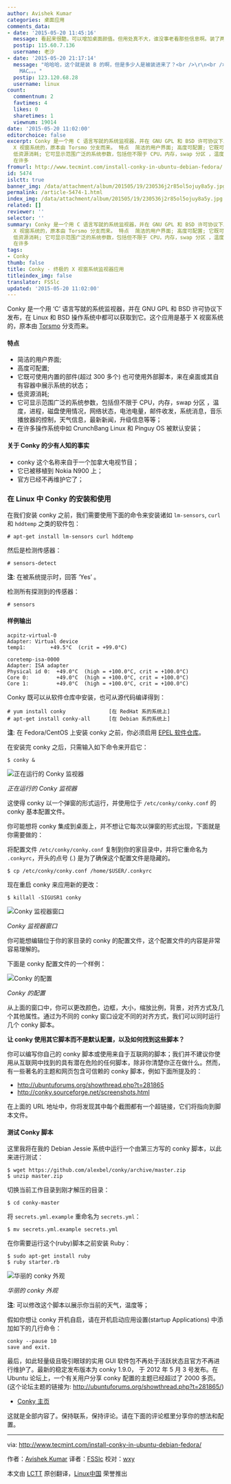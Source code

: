 ```yaml
---
author: Avishek Kumar
categories: 桌面应用
comments_data:
- date: '2015-05-20 11:45:16'
  message: 看起来很酷，可以增加桌面颜值。但用处真不大，谁没事老看那些信息啊。装了两次删了两次。不过准备再装一次，上课时给学生看还不告诉他们这是什么，让学生觉得老师好酷啊，进而掩盖我水平不咋地的事实，哈哈
  postip: 115.60.7.136
  username: 老沙
- date: '2015-05-20 21:17:14'
  message: "哈哈哈，这个就是装 B 的啊，但是多少人是被装进来了？<br />\r\n<br />\r\n就如同很多人是看了 MAC 上的那个水波屏保而买了一台
    MAC。。。"
  postip: 123.120.68.28
  username: linux
count:
  commentnum: 2
  favtimes: 4
  likes: 0
  sharetimes: 1
  viewnum: 19014
date: '2015-05-20 11:02:00'
editorchoice: false
excerpt: Conky 是一个用 C 语言写就的系统监视器，并在 GNU GPL 和 BSD 许可协议下发布，在 Linux 和 BSD 操作系统中都可以获取到它。这个应用是基于
  X 视窗系统的，原本由 Torsmo 分支而来。 特点  简洁的用户界面; 高度可配置; 它既可使用内置的部件(超过 300 多个) 也可使用外部脚本，来在桌面或其自有容器中展示系统的状态；
  低资源消耗; 它可显示范围广泛的系统参数，包括但不限于 CPU，内存，swap 分区 ，温度，进程，磁盘使用情况，网络状态，电池电量，邮件收发，系统消息，音乐播放器的控制，天气信息，最新新闻，升级信息等等；
  在许多
fromurl: http://www.tecmint.com/install-conky-in-ubuntu-debian-fedora/
id: 5474
islctt: true
banner_img: /data/attachment/album/201505/19/230536j2r85ol5ojuy8a5y.jpg
permalink: /article-5474-1.html
index_img: /data/attachment/album/201505/19/230536j2r85ol5ojuy8a5y.jpg.thumb.jpg
related: []
reviewer: ''
selector: ''
summary: Conky 是一个用 C 语言写就的系统监视器，并在 GNU GPL 和 BSD 许可协议下发布，在 Linux 和 BSD 操作系统中都可以获取到它。这个应用是基于
  X 视窗系统的，原本由 Torsmo 分支而来。 特点  简洁的用户界面; 高度可配置; 它既可使用内置的部件(超过 300 多个) 也可使用外部脚本，来在桌面或其自有容器中展示系统的状态；
  低资源消耗; 它可显示范围广泛的系统参数，包括但不限于 CPU，内存，swap 分区 ，温度，进程，磁盘使用情况，网络状态，电池电量，邮件收发，系统消息，音乐播放器的控制，天气信息，最新新闻，升级信息等等；
  在许多
tags:
- Conky
thumb: false
title: Conky - 终极的 X 视窗系统监视器应用
titleindex_img: false
translator: FSSlc
updated: '2015-05-20 11:02:00'
---
```


Conky 是一个用 ‘C’ 语言写就的系统监视器，并在 GNU GPL 和 BSD 许可协议下发布，在 Linux 和 BSD 操作系统中都可以获取到它。这个应用是基于 X 视窗系统的，原本由 [Torsmo](http://torsmo.sourceforge.net/) 分支而来。


#### 特点


* 简洁的用户界面;
* 高度可配置;
* 它既可使用内置的部件(超过 300 多个) 也可使用外部脚本，来在桌面或其自有容器中展示系统的状态；
* 低资源消耗;
* 它可显示范围广泛的系统参数，包括但不限于 CPU，内存，swap 分区 ，温度，进程，磁盘使用情况，网络状态，电池电量，邮件收发，系统消息，音乐播放器的控制，天气信息，最新新闻，升级信息等等；
* 在许多操作系统中如 CrunchBang Linux 和 Pinguy OS 被默认安装；


#### 关于 Conky 的少有人知的事实


* conky 这个名称来自于一个加拿大电视节目；
* 它已被移植到 Nokia N900 上；
* 官方已经不再维护它了；


### 在 Linux 中 Conky 的安装和使用


在我们安装 conky 之前，我们需要使用下面的命令来安装诸如 `lm-sensors`, `curl` 和 `hddtemp` 之类的软件包：



```
# apt-get install lm-sensors curl hddtemp

```

然后是检测传感器：



```
# sensors-detect

```

**注**: 在被系统提示时，回答 ‘Yes’ 。


检测所有探测到的传感器：



```
# sensors

```

#### 样例输出



```
acpitz-virtual-0
Adapter: Virtual device
temp1:        +49.5°C  (crit = +99.0°C)

coretemp-isa-0000
Adapter: ISA adapter
Physical id 0:  +49.0°C  (high = +100.0°C, crit = +100.0°C)
Core 0:         +49.0°C  (high = +100.0°C, crit = +100.0°C)
Core 1:         +49.0°C  (high = +100.0°C, crit = +100.0°C)

```

Conky 既可以从软件仓库中安装，也可从源代码编译得到：



```
# yum install conky              [在 RedHat 系的系统上]
# apt-get install conky-all      [在 Debian 系的系统上]

```

**注**: 在 Fedora/CentOS 上安装 conky 之前，你必须启用 [EPEL 软件仓库](/article-2324-1.html)。


在安装完 conky 之后，只需输入如下命令来开启它：



```
$ conky &

```

![正在运行的 Conky 监视器](/data/attachment/album/201505/19/230536j2r85ol5ojuy8a5y.jpg)


*正在运行的 Conky 监视器*


这使得 conky 以一个弹窗的形式运行，并使用位于 `/etc/conky/conky.conf` 的 conky 基本配置文件。


你可能想将 conky 集成到桌面上，并不想让它每次以弹窗的形式出现，下面就是你需要做的：


将配置文件 `/etc/conky/conky.conf` 复制到你的家目录中，并将它重命名为 `.conkyrc`，开头的点号 (.) 是为了确保这个配置文件是隐藏的。



```
$ cp /etc/conky/conky.conf /home/$USER/.conkyrc

```

现在重启 conky 来应用新的更改：



```
$ killall -SIGUSR1 conky

```

![Conky 监视器窗口](/data/attachment/album/201505/19/230538ox0f5l8fx2dbkfm9.jpg)


*Conky 监视器窗口*


你可能想编辑位于你的家目录的 conky 的配置文件，这个配置文件的内容是非常容易理解的。


下面是 conky 配置文件的一个样例：


![Conky 的配置](/data/attachment/album/201505/19/230540xkr7gr7bj9girz0x.jpg)


*Conky 的配置*


从上面的窗口中，你可以更改颜色，边框，大小，缩放比例，背景，对齐方式及几个其他属性。通过为不同的 conky 窗口设定不同的对齐方式，我们可以同时运行几个 conky 脚本。


**让 conky 使用其它脚本而不是默认配置，以及如何找到这些脚本？**


你可以编写你自己的 conky 脚本或使用来自于互联网的脚本；我们并不建议你使用从互联网中找到的具有潜在危险的任何脚本，除非你清楚你正在做什么。然而，有一些著名的主题和网页包含可信赖的 conky 脚本，例如下面所提及的：


* <http://ubuntuforums.org/showthread.php?t=281865>
* <http://conky.sourceforge.net/screenshots.html>


在上面的 URL 地址中，你将发现其中每个截图都有一个超链接，它们将指向到脚本文件。


#### 测试 Conky 脚本


这里我将在我的 Debian Jessie 系统中运行一个由第三方写的 conky 脚本，以此来进行测试：



```
$ wget https://github.com/alexbel/conky/archive/master.zip
$ unzip master.zip 

```

切换当前工作目录到刚才解压的目录：



```
$ cd conky-master

```

将 `secrets.yml.example` 重命名为 `secrets.yml`：



```
$ mv secrets.yml.example secrets.yml

```

在你需要运行这个(ruby)脚本之前安装 Ruby：



```
$ sudo apt-get install ruby
$ ruby starter.rb 

```

![华丽的 conky 外观](/data/attachment/album/201505/19/230541wmm15yrmym0122ri.jpg)


*华丽的 conky 外观*


**注**: 可以修改这个脚本以展示你当前的天气，温度等；


假如你想让 conky 开机自启，请在开机启动应用设置(startup Applications) 中添加如下的几行命令：



```
conky --pause 10 
save and exit.

```

最后，如此轻量级且吸引眼球的实用 GUI 软件包不再处于活跃状态且官方不再进行维护了。最新的稳定发布版本为 conky 1.9.0， 于 2012 年 5 月 3 号发布。在 Ubuntu 论坛上，一个有关用户分享 conky 配置的主题已经超过了 2000 多页。(这个论坛主题的链接为: <http://ubuntuforums.org/showthread.php?t=281865/>)


* [Conky 主页](http://conky.sourceforge.net/)


这就是全部内容了。保持联系，保持评论。请在下面的评论框里分享你的想法和配置。




---


via: <http://www.tecmint.com/install-conky-in-ubuntu-debian-fedora/>


作者：[Avishek Kumar](http://www.tecmint.com/author/avishek/) 译者：[FSSlc](https://github.com/FSSlc) 校对：[wxy](https://github.com/wxy)


本文由 [LCTT](https://github.com/LCTT/TranslateProject) 原创翻译，[Linux中国](http://linux.cn/) 荣誉推出